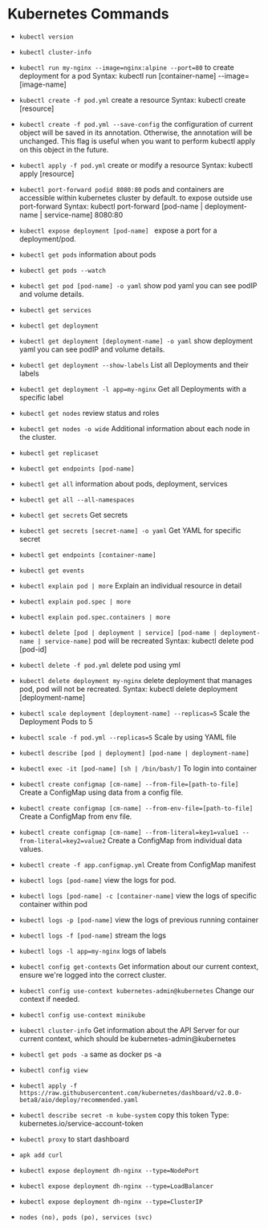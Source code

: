 # Kubernetes Commands

-	`kubectl version`
-	`kubectl cluster-info`
-	`kubectl run my-nginx --image=nginx:alpine --port=80` to create deployment for a pod Syntax: kubectl run [container-name] --image=[image-name]
-	`kubectl create -f pod.yml` create a resource Syntax: kubectl create [resource]
-	`kubectl create -f pod.yml --save-config` the configuration of current object will be saved in its annotation. Otherwise, the annotation will be unchanged. This flag is useful when you want to perform kubectl apply on this object in the future.
-	`kubectl apply -f pod.yml` create or modify a resource Syntax: kubectl apply [resource]
-	`kubectl port-forward podid 8080:80` pods and containers are accessible within kubernetes cluster by default. to expose outside use port-forward Syntax: kubectl port-forward [pod-name | deployment-name | service-name] 8080:80
-	`kubectl expose deployment [pod-name] ` expose a port for a deployment/pod.
-	`kubectl get pods` information about pods
-   `kubectl get pods --watch`
-   `kubectl get pod [pod-name] -o yaml` show pod yaml you can see podIP and volume details.
-	`kubectl get services`
-   `kubectl get deployment`
-   `kubectl get deployment [deployment-name] -o yaml` show deployment yaml you can see podIP and volume details.
-   `kubectl get deployment --show-labels` List all Deployments and their labels
-   `kubectl get deployment -l app=my-nginx` Get all Deployments with a specific label
-   `kubectl get nodes` review status and roles
-   `kubectl get nodes -o wide` Additional information about each node in the cluster.
-   `kubectl get replicaset`
-   `kubectl get endpoints [pod-name]`
-	`kubectl get all` information about pods, deployment, services
-   `kubectl get all --all-namespaces`
-   `kubectl get secrets` Get secrets
-   `kubectl get secrets [secret-name] -o yaml` Get YAML for specific secret
-   `kubectl get endpoints [container-name]`
-   `kubectl get events`
-   `kubectl explain pod | more` Explain an individual resource in detail
-   `kubectl explain pod.spec | more` 
-   `kubectl explain pod.spec.containers | more` 
-	`kubectl delete [pod | deployment | service] [pod-name | deployment-name | service-name]` pod will be recreated Syntax: kubectl delete pod [pod-id]
-	`kubectl delete -f pod.yml` delete pod using yml
-	`kubectl delete deployment my-nginx` delete deployment that manages pod, pod will not be recreated. Syntax: kubectl delete deployment [deployment-name]
-   `kubectl scale deployment [deployment-name] --replicas=5` Scale the Deployment Pods to 5
-   `kubectl scale -f pod.yml --replicas=5` Scale by using YAML file
-   `kubectl describe [pod | deployment] [pod-name | deployment-name]`
-   `kubectl exec -it [pod-name] [sh | /bin/bash/]` To login into container
-   `kubectl create configmap [cm-name] --from-file=[path-to-file]` Create a ConfigMap using data from a config file.
-   `kubectl create configmap [cm-name] --from-env-file=[path-to-file]` Create a ConfigMap from env file.
-   `kubectl create configmap [cm-name] --from-literal=key1=value1 --from-literal=key2=value2` Create a ConfigMap from individual data values.
-   `kubectl create -f app.configmap.yml` Create from ConfigMap manifest
-   `kubectl logs [pod-name]` view the logs for pod.
-   `kubectl logs [pod-name] -c [container-name]` view the logs of specific container within pod
-   `kubectl logs -p [pod-name]` view the logs of previous running container
-   `kubectl logs -f [pod-name]` stream the logs
-   `kubectl logs -l app=my-nginx` logs of labels
-   `kubectl config get-contexts` Get information about our current context, ensure we're logged into the correct cluster.
-   `kubectl config use-context kubernetes-admin@kubernetes` Change our context if needed.
-   `kubectl config use-context minikube`
-   `kubectl cluster-info` Get information about the API Server for our current context, which should be kubernetes-admin@kubernetes
-   `kubectl get pods -a` same as docker ps -a
-   `kubectl config view`


-	`kubectl apply -f https://raw.githubusercontent.com/kubernetes/dashboard/v2.0.0-beta8/aio/deploy/recommended.yaml`
-	`kubectl describe secret -n kube-system` copy this token Type:  kubernetes.io/service-account-token
-	`kubectl proxy` to start dashboard
-   `apk add curl`
-   `kubectl expose deployment dh-nginx --type=NodePort`
-   `kubectl expose deployment dh-nginx --type=LoadBalancer`
-   `kubectl expose deployment dh-nginx --type=ClusterIP`

-   `nodes (no), pods (po), services (svc)`
